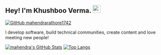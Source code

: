 ## Hey! I'm Khushboo Verma. <img src="https://media.giphy.com/media/hvRJCLFzcasrR4ia7z/giphy.gif" width="25px">

[![GitHub mahendrarathore1742](https://img.shields.io/github/followers/mahendrarathore1742?label=follow&style=social)](https://github.com/mahendrarathore1742)

  
I develop software, build technical communities, create content and love meeting new people!


[![mahendra's GitHub Stats](https://github-readme-stats.vercel.app/api?username=mahendrarathore1742&hide=issues&count_private=true&show_icons=true&theme=calm)](https://github.com/mahendrarathore1742/github-readme-stats)
[![Top Langs](https://github-readme-stats.vercel.app/api/top-langs/?username=mahendrarathore1742&layout=compact&theme=calm)](https://github.com/mahendrarathore1742/github-readme-stats)

